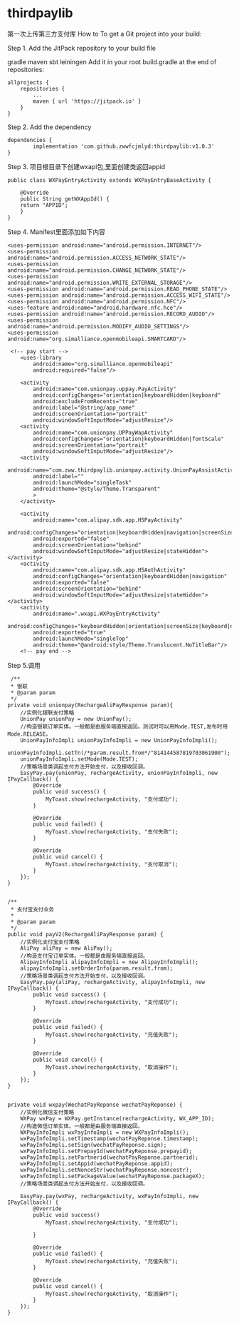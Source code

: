 
# thirdpaylib
第一次上传第三方支付库
How to
To get a Git project into your build:

Step 1. Add the JitPack repository to your build file

gradle
maven
sbt
leiningen
Add it in your root build.gradle at the end of repositories:

	allprojects {
		repositories {
			...
			maven { url 'https://jitpack.io' }
		}
	}
Step 2. Add the dependency

	dependencies {
	        implementation 'com.github.zwwfcjmlyd:thirdpaylib:v1.0.3'
	}
  
 Step 3. 项目根目录下创建wxapi包,里面创建类返回appid
 
	public class WXPayEntryActivity extends WXPayEntryBaseActivity {

	    @Override
	    public String getWXAppId() {
		return "APPID";
	    }
	}
  
  
 Step 4. Manifest里面添加如下内容
 
    <uses-permission android:name="android.permission.INTERNET"/>
    <uses-permission android:name="android.permission.ACCESS_NETWORK_STATE"/>
    <uses-permission android:name="android.permission.CHANGE_NETWORK_STATE"/>
    <uses-permission android:name="android.permission.WRITE_EXTERNAL_STORAGE"/>
    <uses-permission android:name="android.permission.READ_PHONE_STATE"/>
    <uses-permission android:name="android.permission.ACCESS_WIFI_STATE"/>
    <uses-permission android:name="android.permission.NFC"/>
    <uses-feature android:name="android.hardware.nfc.hce"/>
    <uses-permission android:name="android.permission.RECORD_AUDIO"/>
    <uses-permission android:name="android.permission.MODIFY_AUDIO_SETTINGS"/>
    <uses-permission android:name="org.simalliance.openmobileapi.SMARTCARD"/>
 
 	 <!-- pay start -->
        <uses-library
            android:name="org.simalliance.openmobileapi"
            android:required="false"/>

        <activity
            android:name="com.unionpay.uppay.PayActivity"
            android:configChanges="orientation|keyboardHidden|keyboard"
            android:excludeFromRecents="true"
            android:label="@string/app_name"
            android:screenOrientation="portrait"
            android:windowSoftInputMode="adjustResize"/>
        <activity
            android:name="com.unionpay.UPPayWapActivity"
            android:configChanges="orientation|keyboardHidden|fontScale"
            android:screenOrientation="portrait"
            android:windowSoftInputMode="adjustResize"/>
        <activity
            android:name="com.zww.thirdpaylib.unionpay.activity.UnionPayAssistActivity"
            android:label=""
            android:launchMode="singleTask"
            android:theme="@style/Theme.Transparent"
            >
        </activity>

        <activity
            android:name="com.alipay.sdk.app.H5PayActivity"
            android:configChanges="orientation|keyboardHidden|navigation|screenSize"
            android:exported="false"
            android:screenOrientation="behind"
            android:windowSoftInputMode="adjustResize|stateHidden"></activity>
        <activity
            android:name="com.alipay.sdk.app.H5AuthActivity"
            android:configChanges="orientation|keyboardHidden|navigation"
            android:exported="false"
            android:screenOrientation="behind"
            android:windowSoftInputMode="adjustResize|stateHidden"></activity>
        <activity
            android:name=".wxapi.WXPayEntryActivity"
            android:configChanges="keyboardHidden|orientation|screenSize|keyboard|navigation"
            android:exported="true"
            android:launchMode="singleTop"
            android:theme="@android:style/Theme.Translucent.NoTitleBar"/>
        <!-- pay end -->

 Step 5.调用
 
 

	 /**
     * 银联
     * @param param
     */
    private void unionpay(RechargeAliPayResponse param){
        //实例化银联支付策略
        UnionPay unionPay = new UnionPay();
        //构造银联订单实体。一般都是由服务端直接返回。测试时可以用Mode.TEST,发布时用Mode.RELEASE。
        UnionPayInfoImpli unionPayInfoImpli = new UnionPayInfoImpli();
        unionPayInfoImpli.setTn(/*param.result.from*/"814144587819703061900");
        unionPayInfoImpli.setMode(Mode.TEST);
        //策略场景类调起支付方法开始支付，以及接收回调。
        EasyPay.pay(unionPay, rechargeActivity, unionPayInfoImpli, new IPayCallback() {
            @Override
            public void success() {
                MyToast.show(rechargeActivity, "支付成功");
            }

            @Override
            public void failed() {
                MyToast.show(rechargeActivity, "支付失败");
            }

            @Override
            public void cancel() {
                MyToast.show(rechargeActivity, "支付取消");
            }
        });
    }


    /**
     * 支付宝支付业务
     *
     * @param param
     */
    public void payV2(RechargeAliPayResponse param) {
        //实例化支付宝支付策略
        AliPay aliPay = new AliPay();
        //构造支付宝订单实体。一般都是由服务端直接返回。
        AlipayInfoImpli alipayInfoImpli = new AlipayInfoImpli();
        alipayInfoImpli.setOrderInfo(param.result.from);
        //策略场景类调起支付方法开始支付，以及接收回调。
        EasyPay.pay(aliPay, rechargeActivity, alipayInfoImpli, new IPayCallback() {
            public void success() {
                MyToast.show(rechargeActivity, "支付成功");
            }

            @Override
            public void failed() {
                MyToast.show(rechargeActivity, "充值失败");
            }

            @Override
            public void cancel() {
                MyToast.show(rechargeActivity, "取消操作");
            }
        });
    }


    private void wxpay(WechatPayReponse wechatPayReponse) {
        //实例化微信支付策略
        WXPay wxPay = WXPay.getInstance(rechargeActivity, WX_APP_ID);
        //构造微信订单实体。一般都是由服务端直接返回。
        WXPayInfoImpli wxPayInfoImpli = new WXPayInfoImpli();
        wxPayInfoImpli.setTimestamp(wechatPayReponse.timestamp);
        wxPayInfoImpli.setSign(wechatPayReponse.sign);
        wxPayInfoImpli.setPrepayId(wechatPayReponse.prepayid);
        wxPayInfoImpli.setPartnerid(wechatPayReponse.partnerid);
        wxPayInfoImpli.setAppid(wechatPayReponse.appid);
        wxPayInfoImpli.setNonceStr(wechatPayReponse.noncestr);
        wxPayInfoImpli.setPackageValue(wechatPayReponse.packageX);
        //策略场景类调起支付方法开始支付，以及接收回调。

        EasyPay.pay(wxPay, rechargeActivity, wxPayInfoImpli, new IPayCallback() {
            @Override
            public void success() 
                MyToast.show(rechargeActivity, "支付成功");

            }

            @Override
            public void failed() {
                MyToast.show(rechargeActivity, "充值失败");
            }

            @Override
            public void cancel() {
                MyToast.show(rechargeActivity, "取消操作");
            }
        });
    }
